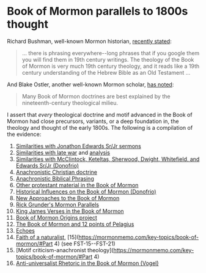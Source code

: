 
# Book of Mormon parallels to 1800s thought

Richard Bushman, well-known Mormon historian, [recently stated](https://docs.google.com/viewer?url=https://github.com/faenrandir/a_careful_examination/raw/49dfa3ec8b053e283fcd0643764907e3ccdf112c/documents/book_of_mormon/richard_bushman_on_nineteenth_century_theology_in_bom.pdf):

> ... there is phrasing everywhere--long phrases that if you google them you will find them in 19th century writings.  The theology of the Book of Mormon is very much 19th century theology, and it reads like a 19th century understanding of the Hebrew Bible as an Old Testament ...

And Blake Ostler, another well-known Mormon scholar, [has noted](https://www.dialoguejournal.com/wp-content/uploads/sbi/articles/Dialogue_V20N01_68.pdf):

> Many Book of Mormon doctrines are best explained by the nineteenth-century theological milieu.

I assert that _every_ theological doctrine and motif advanced in the Book of Mormon had close precursors, variants, or a deep foundation in, the theology and thought of the early 1800s.  The following is a compilation of the evidence:

1. [Similarities with Jonathon Edwards Sr/Jr sermons](https://imgur.com/a/q2AcO)
2. [Similarities with late war](https://wordtreefoundation.github.io/thelatewar/) and [analysis](http://www.patheos.com/blogs/faithpromotingrumor/2013/10/the-book-of-mormon-and-the-late-war-direct-literary-dependence/)
3. [Similarities with McClintock, Keteltas, Sherwood, Dwight, Whitefield, and Edwards Sr/Jr (Donofrio)](http://www.mormonthink.com/influences.htm#part3)
4. [Anachronistic Christian doctrine](http://www.churchistrue.com/blog/anachronistic-christian-doctrine-in-book-of-mormon/)
5. [Anachronistic Biblical Phrasing](https://www.reddit.com/r/exmormon/comments/1q1tmt/a_couple_more_anachronistic_quotations_in_the/)
6. [Other protestant material in the Book of Mormon](https://www.reddit.com/r/mormon/comments/3uvrl5/nineteenthcentury_protestant_material_in_the_book/)
7. [Historical Influences on the Book of Mormon (Donofrio)](http://www.mormonthink.com/influences.htm#part2)
8. [New Approaches to the Book of Mormon](http://signaturebookslibrary.org/new-approaches-to-the-book-of-mormon/)
9. [Rick Grunder's Mormon Parallels](http://www.rickgrunder.com/parallels.htm)
10. [King James Verses in the Book of Mormon](http://bookofmormondepot.com/kjv-verses/)
11. [Book of Mormon Origins project](https://www.bookofmormonorigins.com/)
12. [The Book of Mormon and 12 points of Pelagius](https://docs.google.com/viewer?url=https://github.com/faenrandir/a_careful_examination/raw/dfdd066be4aff52545bda25f16246f5ae9e648b8/documents/book_of_mormon/the_bom_and_the_twelve_points_of_pelagius.pdf)
13. [Echoes](https://docs.google.com/viewer?url=https://github.com/faenrandir/a_careful_examination/raw/dfdd066be4aff52545bda25f16246f5ae9e648b8/documents/book_of_mormon/echoes/echos_of_1800s.pdf)
14. [Faith of a naturalist](https://mormonbandwagon.com/bwv549/faith-naturalist-response-faith-science-teacher-questions/), [15](https://mormonmemo.com/key-topics/book-of-mormon/#Part 4) (see FST-15--FST-21)
15. [Motif criticism-anachronist theology](https://mormonmemo.com/key-topics/book-of-mormon/#Part 4)
16. [Anti-universalist Rhetoric in the Book of Mormon (Vogel)](https://www.youtube.com/watch?v=wm7t7pNUWAM)
